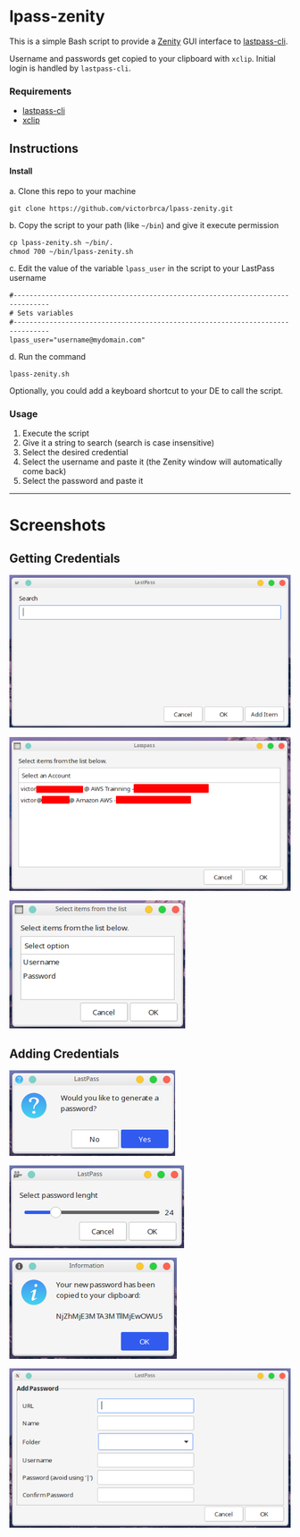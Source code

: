 # lpass-zenity

This is a simple Bash script to provide a [Zenity](https://help.gnome.org/users/zenity/) GUI interface to [lastpass-cli](https://github.com/lastpass/lastpass-cli).

Username and passwords get copied to your clipboard with `xclip`. Initial login is handled by `lastpass-cli`.

### Requirements

+ [lastpass-cli](https://github.com/lastpass/lastpass-cli)
+ [xclip](https://linux.die.net/man/1/xclip)


## Instructions

#### Install

a. Clone this repo to your machine

```
git clone https://github.com/victorbrca/lpass-zenity.git
```

b. Copy the script to your path (like `~/bin`) and give it execute permission

```
cp lpass-zenity.sh ~/bin/.
chmod 700 ~/bin/lpass-zenity.sh
```

c. Edit the value of the variable `lpass_user` in the script to your LastPass username

```
#-------------------------------------------------------------------------------
# Sets variables
#-------------------------------------------------------------------------------
lpass_user="username@mydomain.com"
```

d. Run the command

```
lpass-zenity.sh
```

Optionally, you could add a keyboard shortcut to your DE to call the script.

### Usage

1. Execute the script
2. Give it a string to search (search is case insensitive)
3. Select the desired credential
4. Select the username and paste it (the Zenity window will automatically come back)
5. Select the password and paste it

- - -

# Screenshots

## Getting Credentials

![](.images/search_prompt.png)

![](.images/select_account.png)

![](.images/user_pass.png)

## Adding Credentials

![](.images/create_password_prompt.png)

![](.images/password_lenght.png)

![](.images/generated_password.png)

![](.images/add_password_prompt.png)
